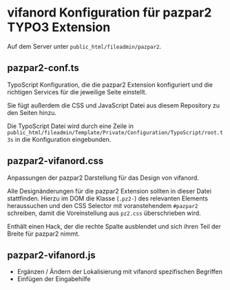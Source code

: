 # vifanord Konfiguration für pazpar2 TYPO3 Extension

Auf dem Server unter `public_html/fileadmin/pazpar2`.


## pazpar2-conf.ts

TypoScript Konfiguration, die die pazpar2 Extension konfiguriert und die richtigen Services für die jeweilige Seite einstellt.

Sie fügt außerdem die CSS und JavaScript Datei aus diesem Repository zu den Seiten hinzu.

Die TypoScript Datei wird durch eine Zeile in `public_html/fileadmin/Template/Private/Configuration/TypoScript/root.t3s` in die Konfiguration eingebunden.



## pazpar2-vifanord.css

Anpassungen der pazpar2 Darstellung für das Design von vifanord.

Alle Designänderungen für die pazpar2 Extension sollten in dieser Datei stattfinden. Hierzu im DOM die Klasse (`.pz2-`) des relevanten Elements heraussuchen und den CSS Selector mit voranstehendem `#pazpar2` schreiben, damit die Voreinstellung aus `pz2.css` überschrieben wird.

Enthält einen Hack, der die rechte Spalte ausblendet und sich ihren Teil der Breite für pazpar2 nimmt.


## pazpar2-vifanord.js

* Ergänzen / Ändern der Lokalisierung mit vifanord spezifischen Begriffen
* Einfügen der Eingabehilfe
